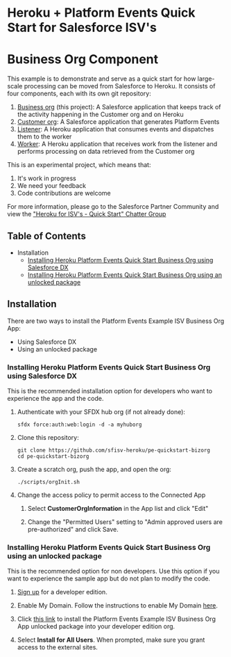 # Heroku + Platform Events Quick Start for Salesforce ISV's
# Business Org Component

This example is to demonstrate and serve as a quick start for how large-scale processing can be moved from Salesforce to Heroku.  It consists of four components, each with its own git repository:

1. [Business org](https://github.com/sfisv-heroku/pe-quickstart-bizorg) (this project): A Salesforce application that keeps track of the activity happening in the Customer org and on Heroku
1. [Customer org](https://github.com/sfisv-heroku/pe-quickstart-custorg): A Salesforce application that generates Platform Events
1. [Listener](https://github.com/sfisv-heroku/pe-quickstart-listener): A Heroku application that consumes events and dispatches them to the worker
1. [Worker](https://github.com/sfisv-heroku/pe-quickstart-worker): A Heroku application that receives work from the listener and performs processing on data retrieved from the Customer org

This is an experimental project, which means that:

1. It's work in progress
1. We need your feedback
1. Code contributions are welcome

For more information, please go to the Salesforce Partner Community and view the ["Heroku for ISV's - Quick Start" Chatter Group](https://sfdc.co/herokuisvquickstart "https://sfdc.co/herokuisvquickstart")

## Table of Contents

*   Installation
    *   [Installing Heroku Platform Events Quick Start Business Org using Salesforce DX](#installing-heroku-pe-quickstart-custorg-using-salesforce-dx)
    *   [Installing Heroku Platform Events Quick Start Business Org using an unlocked package](#installing-pe-quickstart-custorg-using-an-unlocked-package)

## Installation

There are two ways to install the Platform Events Example ISV Business Org App:

*   Using Salesforce DX
*   Using an unlocked package

### Installing Heroku Platform Events Quick Start Business Org using Salesforce DX

This is the recommended installation option for developers who want to experience the app and the code.

1.  Authenticate with your SFDX hub org (if not already done):

    ```
    sfdx force:auth:web:login -d -a myhuborg
    ```

1.  Clone this repository:

    ```
    git clone https://github.com/sfisv-heroku/pe-quickstart-bizorg
    cd pe-quickstart-bizorg
    ```

1.  Create a scratch org, push the app, and open the org:

    ```
    ./scripts/orgInit.sh
    ```

1.  Change the access policy to permit access to the Connected App

    1. Select **CustomerOrgInformation** in the App list and click "Edit"

    2. Change the "Permitted Users" setting to "Admin approved users are pre-authorized" and click Save.


### Installing Heroku Platform Events Quick Start Business Org using an unlocked package

This is the recommended option for non developers. Use this option if you want to experience the sample app but do not plan to modify the code.

1.  [Sign up](https://developer.salesforce.com/signup) for a developer edition.

1.  Enable My Domain. Follow the instructions to enable My Domain [here](https://trailhead.salesforce.com/projects/quickstart-lightning-components/steps/quickstart-lightning-components1).

1.  Click [this link](https://login.salesforce.com/packaging/installPackage.apexp?p0=xxx) to install the Platform Events Example ISV Business Org App unlocked package into your developer edition org.

1.  Select **Install for All Users**. When prompted, make sure you grant access to the external sites.
